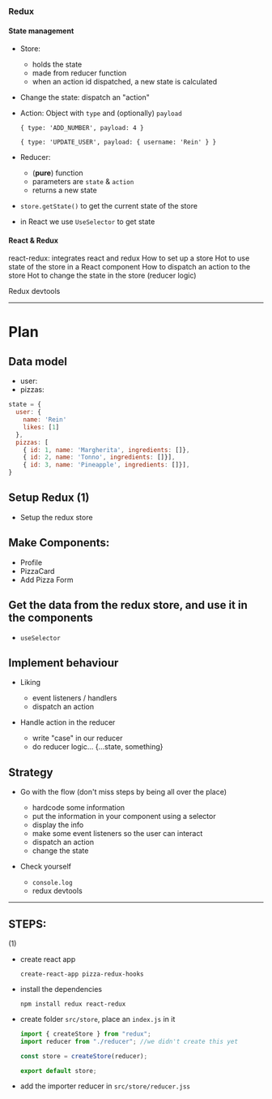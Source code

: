 ### Redux

#### State management

- Store:

  - holds the state
  - made from reducer function
  - when an action id dispatched, a new state is calculated

- Change the state: dispatch an "action"
- Action: Object with `type` and (optionally) `payload`

  `{ type: 'ADD_NUMBER', payload: 4 }`

  `{ type: 'UPDATE_USER', payload: { username: 'Rein' } }`

- Reducer:

  - (**pure**) function
  - parameters are `state` & `action`
  - returns a new state

- `store.getState()` to get the current state of the store
- in React we use `UseSelector` to get state

#### React & Redux

react-redux: integrates react and redux
How to set up a store
Hot to use state of the store in a React component
How to dispatch an action to the store
Hot to change the state in the store (reducer logic)

Redux devtools

---

# Plan

## Data model

- user:
- pizzas:

```js
state = {
  user: {
    name: 'Rein'
    likes: [1]
  },
  pizzas: [
    { id: 1, name: 'Margherita', ingredients: []},
    { id: 2, name: 'Tonno', ingredients: []}],
    { id: 3, name: 'Pineapple', ingredients: []}],
}
```

## Setup Redux (1)

- Setup the redux store

## Make Components:

- Profile
- PizzaCard
- Add Pizza Form

## Get the data from the redux store, and use it in the components

- `useSelector`

## Implement behaviour

- Liking

  - event listeners / handlers
  - dispatch an action

- Handle action in the reducer
  - write "case" in our reducer
  - do reducer logic... {...state, something}

## Strategy

- Go with the flow (don't miss steps by being all over the place)

  - hardcode some information
  - put the information in your component using a selector
  - display the info
  - make some event listeners so the user can interact
  - dispatch an action
  - change the state

- Check yourself

  - `console.log`
  - redux devtools

---

## **STEPS**:

(1)

- create react app

  `create-react-app pizza-redux-hooks`

- install the dependencies

  `npm install redux react-redux`

- create folder `src/store`, place an `index.js` in it

  ```js
  import { createStore } from "redux";
  import reducer from "./reducer"; //we didn't create this yet

  const store = createStore(reducer);

  export default store;
  ```

- add the importer reducer in `src/store/reducer.jss`
